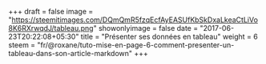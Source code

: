 +++
draft = false
image = "https://steemitimages.com/DQmQmR5fzqEcfAyEASUfKbSkDxaLkeaCtLiVo8K6RXrwqdJ/tableau.png"
showonlyimage = false
date = "2017-06-23T20:22:08+05:30"
title = "Présenter ses données en tableau"
weight = 6
steem = "fr/@roxane/tuto-mise-en-page-6-comment-presenter-un-tableau-dans-son-article-markdown"
+++

<!--more-->
